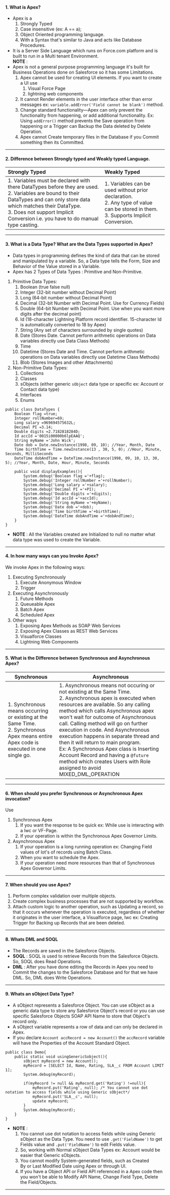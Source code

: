 #### 1. What is Apex?
- Apex is a 
	1. Strongly Typed
	2. Case insensitive (ex: A == a);
	3. Object Oriented programming language.
	4. With a Syntax that's similar to Java and acts like Database Procedures.
- It is a Server Side Language which runs on Force.com platform and is built to run in a Multi tenant Environment. <br/>
**NOTE** : 
- Apex is not a general purpose programming language it's built for Business Operations done on Salesforce so it has some Limitations.
	1. Apex cannot be used for creating UI elements. If you want to create a UI use
		1. Visual Force Page
		2. lightning web components
	2. It cannot Render elements in the user interface other than error messages ex: `variable.addError('Field cannot be blank')` method.
	3. Change standard functionality—Apex can only prevent the functionality from happening, or add additional functionality. Ex: Using `addError()` method prevents the Save operation from happening or a Trigger can Backup the Data deleted by Delete Operation.
	4. Apex cannot Create temporary files in the Database if you Commit something then its Committed. 
___
#### 2. Difference between Strongly typed and Weakly typed Language.

| Strongly Typed     | Weakly Typed     |
|:-----|:-----|
|1. Variables must be declared with there DataTypes before they are used. <br/> 2. Variables are bound to their DataTypes and can only store data which matches their DataType. <br/> 3. Does not support Implicit Conversion i.e. you have to do manual type casting.|1. Variables can be used without prior declaration. <br/> 2. Any type of value can be stored in them. <br/> 3. Supports Implicit Conversion.|

____
#### 3. What is a Data Type? What are the Data Types supported in Apex?
- Data types in programming defines the kind of data that can be stored and manipulated by a variable. So, a Data type tells the Form, Size and Behavior of the Value stored in a Variable. 
- Apex has 2 Types of Data Types : Primitive and Non-Primitive.
1. Primitive Data Types:
	1. Boolean (true false null)
	2. Integer (32-bit number without Decimal Point)
	3. Long (64-bit number without Decimal Point)
	4. Decimal (32-bit Number with Decimal Point. Use for Currency Fields)
	5. Double (64-bit Number with Decimal Point. Use when you want more digits after the decimal point)
	6. Id (18-character Lightning Platform record identifier. 15-character Id is automatically converted to 18 by Apex)
	7. String (Any set of characters surrounded by single quotes)
	8. Date (Stores Date. Cannot perform arithmetic operations on Data variables directly use Data Class Methods)
	9. Time	
	10. Datetime (Stores Date and Time. Cannot perform arithmetic operations on Data variables directly use Datetime Class Methods)
	11. Blob (Stores Images and other Attachments)
2. Non-Primitive Data Types:
	1. Collections
	2. Classes
	3. sObjects (either generic `sObject` data type or specific ex: Account or Contact data type)
	4. Interfaces
	5. Enums <br/>

```apex
public class DataTypes {
    Boolean flag =true;
    Integer rollNumber=69;
    Long salary =969694575632L;
    Decimal PI =3.14;
    Double digits =2.7182818284D;
    Id accId ='0015i00000b6lpEAAQ';
    String myName ='John Wick';
    Date dob = Date.newInstance(1998, 09, 10); //Year, Month, Date
    Time birthTime = Time.newInstance(13 , 30, 5, 0); //Hour, Minute, Seconds, MilliSeconds
    DateTime dobAndTime = DateTime.newInstance(1998, 09, 10, 13, 30, 5); //Year, Month, Date, Hour, Minute, Seconds
    
    public void displayExamples(){ 
        System.debug('Boolean flag ='+flag);
        System.debug('Integer rollNumber ='+rollNumber);
        System.debug('Long salary ='+salary);
        System.debug('Decimal PI ='+PI);
        System.debug('Double digits ='+digits);
        System.debug('Id accId ='+accId);
        System.debug('String myName ='+myName);
        System.debug('Date dob ='+dob);
        System.debug('Time birthTime ='+birthTime);
        System.debug('DateTime dobAndTime ='+dobAndTime);  
    }
}
```

- **NOTE** : All the Variables created are Initialized to null no matter what data type was used to create the Variable.
____
#### 4. In how many ways can you Invoke Apex?
We invoke Apex in the following ways:
1. Executing Synchronously
	1. Execute Anonymous Window
	2. Trigger
2. Executing Asynchronously
	1. Future Methods
	2. Queueable Apex
	3. Batch Apex
	4. Scheduled Apex
3. Other ways
	1. Exposing Apex Methods as SOAP Web Services
	2. Exposing Apex Classes as REST Web Services
	3. Visualforce Classes
	4. Lightning Web Components
____
#### 5. What is the Difference between Synchronous and Asynchronous Apex?

|Synchronous|Asynchronous|
|---|---|
|1. Synchronous means occurring or existing at the Same Time.  <br>2. Synchronous Apex means entire Apex code is executed in one single go.|1. Asynchronous means not occuring or not existing at the Same Time.  <br>2. Asynchronous apex is executed when resources are available. So any calling method which calls Asynchronous apex won't wait for outcome of Asynchronous call. Calling method will go on further execution in code. And Asynchronous execution happens in separate thread and then it will return to main program. <br/> Ex: A Synchronous Apex class is Inserting Account Record and having a `@future` method which creates Users with Role assigned to avoid MIXED_DML_OPERATION|

____
#### 6. When should you prefer Synchronous or Asynchronous Apex invocation?
Use
1. Synchronous Apex
	1. If you want the response to be quick ex: While use is interacting with a lwc or VF-Page.
	2. If your operation is within the Synchronous Apex Governor Limits.
2. Asynchronous Apex
	1. If your operation is a long running operation ex: Changing Field values of lot's of records using Batch Class.
	2. When you want to schedule the Apex.
	3. If your operation need more resources than that of Synchronous Apex Governor Limits.
____
#### 7. When should you use Apex?
1. Perform complex validation over multiple objects.
2. Create complex business processes that are not supported by workflow.
3. Attach custom logic to another operation, such as Updating a record, so that it occurs whenever the operation is executed, regardless of whether it originates in the user interface, a Visualforce page, lwc ex: Creating Trigger for Backing up Records that are been deleted.
____
#### 8. Whats DML and SOQL
- The Records are saved in the Salesforce Objects.
- **SOQL** : SOQL is used to retrieve Records from the Salesforce Objects. So, SOQL does Read Operations.
- **DML** : After you have done editing the Records in Apex you need to Commit the changes to the Salesforce Database and for that we have DML. So, DML does Write Operations.
____
#### 9. Whats an sObject Data Type?
- A sObject represents a Salesforce Object. You can use sObject as a generic data type to store any Salesforce Object's record or you can use specific Salesforce Objects SOAP API Name to store that Object's record only.
- A sObject variable represents a row of data and can only be declared in Apex.
- If you declare `Account accRecord = new Account()` the `accRecord` variable will have the Properties of the Account Standard Object.

```apex
public class Demo{
    public static void usingGenericSobject(){
        sObject myRecord = new Account();
        myRecord = [SELECT Id, Name, Rating, SLA__c FROM Account LIMIT 1];
        System.debug(myRecord);
        
        if(myRecord != null && myRecord.get('Rating') !=null){
            myRecord.put('Rating', null); /* You cannot use dot notation to access fields while using Generic sObject*/
            myRecord.put('SLA__c', null);
            update myRecord;
        }
        System.debug(myRecord);
    }
}
```

- **NOTE** : 
	1. You cannot use dot notation to access fields while using Generic sObject as the Data Type. You need to use `.get('FieldName')` to get Fields value and `.put('FieldName')` to edit Fields value.
	2. So, working with Normal sObject Data Types ex: Account would be easier that Generic sObjects.
	3. You cannot modify System-generated fields, such as Created By or Last Modified Date using Apex or through UI.
	4. If you have a Object API or Field API referenced in a Apex code then you won't be able to Modify API Name, Change Field Type, Delete the Field/Objects.
___
